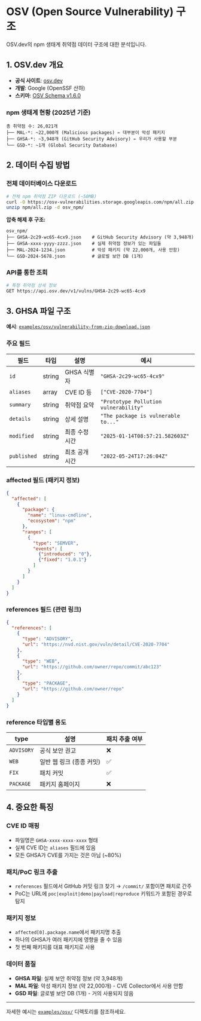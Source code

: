 # OSV (Open Source Vulnerability) 구조

OSV.dev의 npm 생태계 취약점 데이터 구조에 대한 분석입니다.

## 1. OSV.dev 개요

- **공식 사이트**: [osv.dev](https://osv.dev/)
- **개발**: Google (OpenSSF 산하)
- **스키마**: [OSV Schema v1.6.0](https://ossf.github.io/osv-schema/)

### npm 생태계 현황 (2025년 기준)
```
총 취약점 수: 26,021개
├── MAL-*: ~22,000개 (Malicious packages) ← 대부분이 악성 패키지
├── GHSA-*: ~3,948개 (GitHub Security Advisory) ← 우리가 사용할 부분  
└── GSD-*: ~1개 (Global Security Database)
```

## 2. 데이터 수집 방법

### 전체 데이터베이스 다운로드

```bash
# 전체 npm 취약점 ZIP 다운로드 (~50MB)
curl -O https://osv-vulnerabilities.storage.googleapis.com/npm/all.zip
unzip npm/all.zip -d osv_npm/
```

**압축 해제 후 구조:**
```
osv_npm/
├── GHSA-2c29-wc65-4cx9.json    # GitHub Security Advisory (약 3,948개)
├── GHSA-xxxx-yyyy-zzzz.json    # 실제 취약점 정보가 있는 파일들
├── MAL-2024-1234.json          # 악성 패키지 (약 22,000개, 사용 안함)
└── GSD-2024-5678.json          # 글로벌 보안 DB (1개)
```

### API를 통한 조회

```bash
# 특정 취약점 상세 정보
GET https://api.osv.dev/v1/vulns/GHSA-2c29-wc65-4cx9
```

## 3. GHSA 파일 구조

**예시**: [`examples/osv/vulnerability-from-zip-download.json`](examples/osv/vulnerability-from-zip-download.json)

### 주요 필드

| 필드 | 타입 | 설명 | 예시 |
|------|------|------|------|
| `id` | string | GHSA 식별자 | `"GHSA-2c29-wc65-4cx9"` |
| `aliases` | array | CVE ID 등 | `["CVE-2020-7704"]` |
| `summary` | string | 취약점 요약 | `"Prototype Pollution vulnerability"` |
| `details` | string | 상세 설명 | `"The package is vulnerable to..."` |
| `modified` | string | 최종 수정 시간 | `"2025-01-14T08:57:21.582603Z"` |
| `published` | string | 최초 공개 시간 | `"2022-05-24T17:26:04Z"` |

### affected 필드 (패키지 정보)

```json
{
  "affected": [
    {
      "package": {
        "name": "linux-cmdline",
        "ecosystem": "npm"
      },
      "ranges": [
        {
          "type": "SEMVER",
          "events": [
            {"introduced": "0"},
            {"fixed": "1.0.1"}
          ]
        }
      ]
    }
  ]
}
```

### references 필드 (관련 링크)

```json
{
  "references": [
    {
      "type": "ADVISORY",
      "url": "https://nvd.nist.gov/vuln/detail/CVE-2020-7704"
    },
    {
      "type": "WEB",
      "url": "https://github.com/owner/repo/commit/abc123"
    },
    {
      "type": "PACKAGE", 
      "url": "https://github.com/owner/repo"
    }
  ]
}
```

### reference 타입별 용도

| type | 설명 | 패치 추출 여부 |
|------|------|---------------|
| `ADVISORY` | 공식 보안 권고 | ❌ |
| `WEB` | 일반 웹 링크 (종종 커밋) | ✅ |
| `FIX` | 패치 커밋 | ✅ |
| `PACKAGE` | 패키지 홈페이지 | ❌ |

## 4. 중요한 특징

### CVE ID 매핑
- 파일명은 `GHSA-xxxx-xxxx-xxxx` 형태
- 실제 CVE ID는 `aliases` 필드에 있음
- 모든 GHSA가 CVE를 가지는 것은 아님 (~80%)

### 패치/PoC 링크 추출
- `references` 필드에서 GitHub 커밋 링크 찾기 → `/commit/` 포함이면 패치로 간주
- PoC는 URL에 `poc|exploit|demo|payload|reproduce` 키워드가 포함된 경우로 탐지

### 패키지 정보
- `affected[0].package.name`에서 패키지명 추출
- 하나의 GHSA가 여러 패키지에 영향을 줄 수 있음
- 첫 번째 패키지를 대표 패키지로 사용

### 데이터 품질
- **GHSA 파일**: 실제 보안 취약점 정보 (약 3,948개)
- **MAL 파일**: 악성 패키지 정보 (약 22,000개) - CVE Collector에서 사용 안함
- **GSD 파일**: 글로벌 보안 DB (1개) - 거의 사용되지 않음

---

자세한 예시는 [`examples/osv/`](examples/osv/) 디렉토리를 참조하세요.
